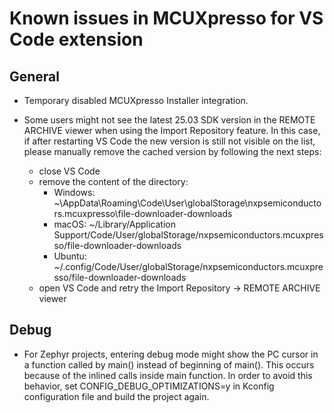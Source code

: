 # Known issues in MCUXpresso for VS Code extension

## General

* Temporary disabled MCUXpresso Installer integration.

* Some users might not see the latest 25.03 SDK version in the REMOTE ARCHIVE viewer when using the Import Repository feature. In this case, if after restarting VS Code the new version is still not visible on the list, please manually remove the cached version by following the next steps:
    - close VS Code
    - remove the content of the directory:
        - Windows: ~\AppData\Roaming\Code\User\globalStorage\nxpsemiconductors.mcuxpresso\file-downloader-downloads
        - macOS: ~/Library/Application Support/Code/User/globalStorage/nxpsemiconductors.mcuxpresso/file-downloader-downloads
        - Ubuntu: ~/.config/Code/User/globalStorage/nxpsemiconductors.mcuxpresso/file-downloader-downloads
    - open VS Code and retry the Import Repository -> REMOTE ARCHIVE viewer

## Debug

* For Zephyr projects, entering debug mode might show the PC cursor in a function called by main() instead of beginning of main(). This occurs because of the inlined calls inside main function. In order to avoid this behavior, set CONFIG_DEBUG_OPTIMIZATIONS=y in Kconfig configuration file and build the project again.
